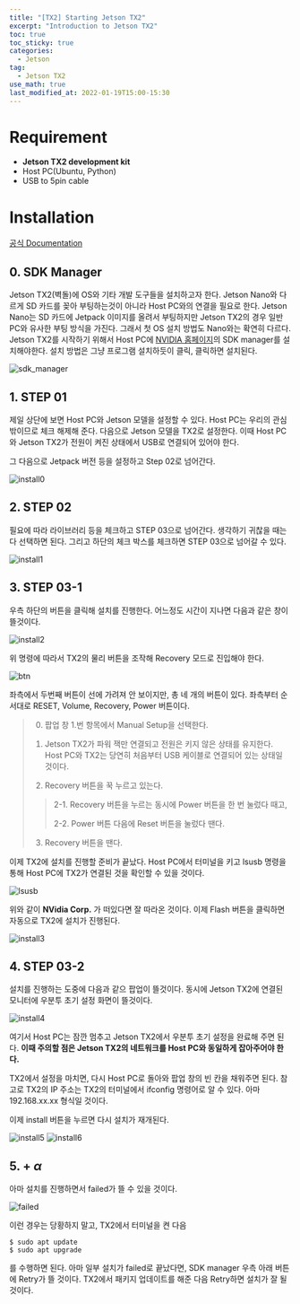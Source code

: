 ```yaml
---
title: "[TX2] Starting Jetson TX2"
excerpt: "Introduction to Jetson TX2"
toc: true
toc_sticky: true
categories:
  - Jetson
tag:
  - Jetson TX2
use_math: true
last_modified_at: 2022-01-19T15:00-15:30
---
```


# Requirement
- **Jetson TX2 development kit**
- Host PC(Ubuntu, Python)
- USB to 5pin cable

# Installation
[공식 Documentation](https://docs.nvidia.com/sdk-manager/install-with-sdkm-jetson/index.html)

## 0. SDK Manager
Jetson TX2(벽돌)에 OS와 기타 개발 도구들을 설치하고자 한다. Jetson Nano와 다르게 SD 카드를 꽂아 부팅하는것이 아니라 Host PC와의 연결을 필요로 한다. Jetson Nano는 SD 카드에 Jetpack 이미지를 올려서 부팅하지만 Jetson TX2의 경우 일반 PC와 유사한 부팅 방식을 가진다. 그래서 첫 OS 설치 방법도 Nano와는 확연히 다르다. Jetson TX2를 시작하기 위해서 Host PC에 [NVIDIA 홈페이지](https://developer.nvidia.com/jetpack-sdk-46)의 SDK manager를 설치해야한다. 설치 방법은 그냥 프로그램 설치하듯이 클릭, 클릭하면 설치된다.

![sdk_manager](/assets/images/starting-jetson-tx2/sdk_manager.jpg)

## 1. STEP 01
제일 상단에 보면 Host PC와 Jetson 모델을 설정할 수 있다. Host PC는 우리의 관심 밖이므로 체크 해제해 준다. 다음으로 Jetson 모델을 TX2로 설정한다. 이때 Host PC와 Jetson TX2가 전원이 켜진 상태에서 USB로 연결되어 있어야 한다.

그 다음으로 Jetpack 버전 등을 설정하고 Step 02로 넘어간다.

![install0](/assets/images/starting-jetson-tx2/install0.png)

## 2. STEP 02
필요에 따라 라이브러리 등을 체크하고 STEP 03으로 넘어간다. 생각하기 귀찮을 때는 다 선택하면 된다. 그리고 하단의 체크 박스를 체크하면 STEP 03으로 넘어갈 수 있다.

![install1](/assets/images/starting-jetson-tx2/install1.png)

## 3. STEP 03-1
우측 하단의 버튼을 클릭해 설치를 진행한다. 어느정도 시간이 지나면 다음과 같은 창이 뜰것이다.

![install2](/assets/images/starting-jetson-tx2/install2.png)

위 명령에 따라서 TX2의 물리 버튼을 조작해 Recovery 모드로 진입해야 한다.

![btn](/assets/images/starting-jetson-tx2/btn.jpg)

좌측에서 두번째 버튼이 선에 가려져 안 보이지만, 총 네 개의 버튼이 있다. 좌측부터 순서대로 RESET, Volume, Recovery, Power 버튼이다.

> 0) 팝업 창 1.번 항목에서 Manual Setup을 선택한다.
>
> 1) Jetson TX2가 파워 잭만 연결되고 전원은 키지 않은 상태를 유지한다. Host PC와 TX2는 당연히 처음부터 USB 케이블로 연결되어 있는 상태일 것이다.
>
> 2) Recovery 버튼을 꾹 누르고 있는다.
> 
>> 2-1. Recovery 버튼을 누르는 동시에 Power 버튼을 한 번 눌렀다 때고,
>>
>> 2-2. Power 버튼 다음에 Reset 버튼을 눌렀다 땐다.
>
> 3) Recovery 버튼을 땐다.

이제 TX2에 설치를 진행할 준비가 끝났다. Host PC에서 터미널을 키고 lsusb 명령을 통해 Host PC에 TX2가 연결된 것을 확인할 수 있을 것이다.

![lsusb](/assets/images/starting-jetson-tx2/lsusb.png)

위와 같이 **NVidia Corp.** 가 떠있다면 잘 따라온 것이다. 이제 Flash 버튼을 클릭하면 자동으로 TX2에 설치가 진행된다.

![install3](/assets/images/starting-jetson-tx2/install3.png)

## 4. STEP 03-2
설치를 진행하는 도중에 다음과 같으 팝업이 뜰것이다. 동시에 Jetson TX2에 연결된 모니터에 우분투 초기 설정 화면이 뜰것이다.

![install4](/assets/images/starting-jetson-tx2/install4.png)

여기서 Host PC는 잠깐 멈추고 Jetson TX2에서 우분투 초기 설정을 완료해 주면 된다. **이때 주의할 점은 Jetson TX2의 네트워크를 Host PC와 동일하게 잡아주어야 한다.**

TX2에서 설정을 마치면, 다시 Host PC로 돌아와 팝업 창의 빈 칸을 채워주면 된다. 참고로 TX2의 IP 주소는 TX2의 터미널에서 ifconfig 명령어로 알 수 있다. 아마 192.168.xx.xx 형식일 것이다.

이제 install 버튼을 누르면 다시 설치가 재개된다.

![install5](/assets/images/starting-jetson-tx2/install5.png)
![install6](/assets/images/starting-jetson-tx2/install6.png)

## 5. + $\alpha$
아마 설치를 진행하면서 failed가 뜰 수 있을 것이다.

![failed](/assets/images/starting-jetson-tx2/failed.png)

이런 경우는 당황하지 말고, TX2에서 터미널을 켠 다음
```
$ sudo apt update
$ sudo apt upgrade
```

를 수행하면 된다. 아마 일부 설치가 failed로 끝났다면, SDK manager 우측 아래 버튼에 Retry가 뜰 것이다. TX2에서 패키지 업데이트를 해준 다음 Retry하면 설치가 잘 될 것이다.
